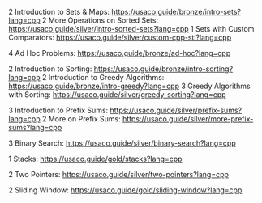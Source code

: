 2 Introduction to Sets & Maps: https://usaco.guide/bronze/intro-sets?lang=cpp
2 More Operations on Sorted Sets: https://usaco.guide/silver/intro-sorted-sets?lang=cpp
1 Sets with Custom Comparators: https://usaco.guide/silver/custom-cpp-stl?lang=cpp

4 Ad Hoc Problems: https://usaco.guide/bronze/ad-hoc?lang=cpp

2 Introduction to Sorting: https://usaco.guide/bronze/intro-sorting?lang=cpp
2 Introduction to Greedy Algorithms: https://usaco.guide/bronze/intro-greedy?lang=cpp
3 Greedy Algorithms with Sorting: https://usaco.guide/silver/greedy-sorting?lang=cpp

3 Introduction to Prefix Sums: https://usaco.guide/silver/prefix-sums?lang=cpp
2 More on Prefix Sums: https://usaco.guide/silver/more-prefix-sums?lang=cpp

3 Binary Search: https://usaco.guide/silver/binary-search?lang=cpp

1 Stacks: https://usaco.guide/gold/stacks?lang=cpp

2 Two Pointers: https://usaco.guide/silver/two-pointers?lang=cpp

2 Sliding Window: https://usaco.guide/gold/sliding-window?lang=cpp